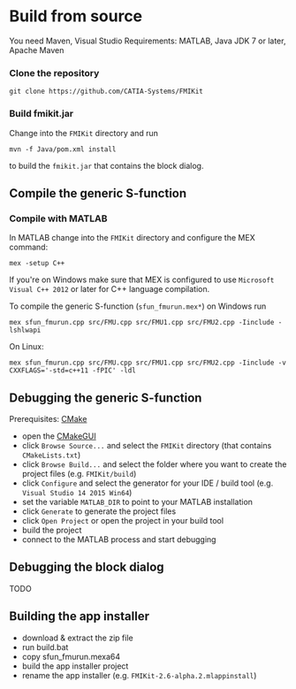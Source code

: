 # Build from source

You need Maven, Visual Studio
Requirements: MATLAB, Java JDK 7 or later, Apache Maven

### Clone the repository

```
git clone https://github.com/CATIA-Systems/FMIKit
```

### Build fmikit.jar

Change into the `FMIKit` directory and run

```
mvn -f Java/pom.xml install
```

to build the `fmikit.jar` that contains the block dialog.

## Compile the generic S-function

### Compile with MATLAB

In MATLAB change into the `FMIKit` directory and configure the MEX command:

```
mex -setup C++
```

If you're on Windows make sure that MEX is configured to use `Microsoft Visual C++ 2012` or later for C++ language compilation.

To compile the generic S-function (`sfun_fmurun.mex*`) on Windows run

```
mex sfun_fmurun.cpp src/FMU.cpp src/FMU1.cpp src/FMU2.cpp -Iinclude -lshlwapi
```

On Linux:

```
mex sfun_fmurun.cpp src/FMU.cpp src/FMU1.cpp src/FMU2.cpp -Iinclude -v CXXFLAGS='-std=c++11 -fPIC' -ldl
```

## Debugging the generic S-function

Prerequisites: [CMake](https://cmake.org)

- open the [CMakeGUI](https://cmake.org/runningcmake/)
- click `Browse Source...` and select the `FMIKit` directory (that contains `CMakeLists.txt`)
- click `Browse Build...` and select the folder where you want to create the project files (e.g. `FMIKit/build`)
- click `Configure` and select the generator for your IDE / build tool (e.g. `Visual Studio 14 2015 Win64`)
- set the variable `MATLAB_DIR` to point to your MATLAB installation
- click `Generate` to generate the project files
- click `Open Project` or open the project in your build tool
- build the project
- connect to the MATLAB process and start debugging

## Debugging the block dialog

TODO

## Building the app installer

- download & extract the zip file
- run build.bat
- copy sfun_fmurun.mexa64
- build the app installer project
- rename the app installer (e.g. `FMIKit-2.6-alpha.2.mlappinstall`)
